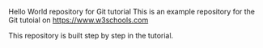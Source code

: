 

Hello World repository for Git tutorial
This is an example repository for the Git tutoial on https://www.w3schools.com

This repository is built step by step in the tutorial.
